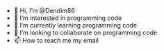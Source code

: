 - 👋 Hi, I’m @Dendim86
- 👀 I’m interested in programming code
- 🌱 I’m currently learning programming code
- 💞️ I’m looking to collaborate on programming code
- 📫 How to reach me my email

<!---
Dendim86/Dendim86 is a ✨ special ✨ repository because its `README.md` (this file) appears on your GitHub profile.
You can click the Preview link to take a look at your changes.
--->
